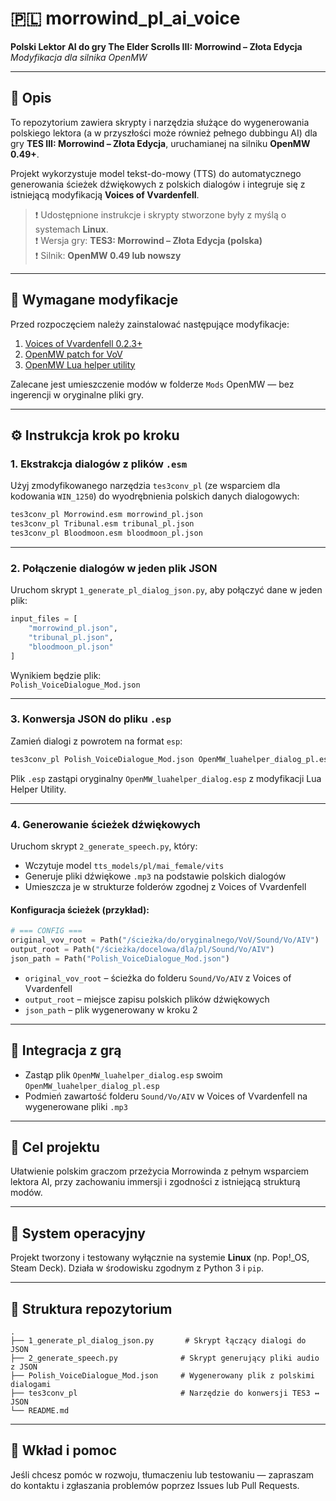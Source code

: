 # 🇵🇱 morrowind_pl_ai_voice

**Polski Lektor AI do gry The Elder Scrolls III: Morrowind – Złota Edycja**  
_Modyfikacja dla silnika OpenMW_

---

## 📜 Opis

To repozytorium zawiera skrypty i narzędzia służące do wygenerowania polskiego lektora (a w przyszłości może również pełnego dubbingu AI) dla gry **TES III: Morrowind – Złota Edycja**, uruchamianej na silniku **OpenMW 0.49+**.

Projekt wykorzystuje model tekst-do-mowy (TTS) do automatycznego generowania ścieżek dźwiękowych z polskich dialogów i integruje się z istniejącą modyfikacją **Voices of Vvardenfell**.

> ❗ Udostępnione instrukcje i skrypty stworzone były z myślą o systemach **Linux**.  
> ❗ Wersja gry: **TES3: Morrowind – Złota Edycja (polska)**  
> ❗ Silnik: **OpenMW 0.49 lub nowszy**

---

## 🧩 Wymagane modyfikacje

Przed rozpoczęciem należy zainstalować następujące modyfikacje:

1. [Voices of Vvardenfell 0.2.3+](https://www.nexusmods.com/morrowind/mods/52279?tab=files)  
2. [OpenMW patch for VoV](https://www.nexusmods.com/morrowind/mods/54137?tab=files)  
3. [OpenMW Lua helper utility](https://www.nexusmods.com/morrowind/mods/54629?tab=files)  

Zalecane jest umieszczenie modów w folderze `Mods` OpenMW — bez ingerencji w oryginalne pliki gry.

---

## ⚙️ Instrukcja krok po kroku

### 1. Ekstrakcja dialogów z plików `.esm`

Użyj zmodyfikowanego narzędzia `tes3conv_pl` (ze wsparciem dla kodowania `WIN_1250`) do wyodrębnienia polskich danych dialogowych:

```bash
tes3conv_pl Morrowind.esm morrowind_pl.json
tes3conv_pl Tribunal.esm tribunal_pl.json
tes3conv_pl Bloodmoon.esm bloodmoon_pl.json
```

---

### 2. Połączenie dialogów w jeden plik JSON

Uruchom skrypt `1_generate_pl_dialog_json.py`, aby połączyć dane w jeden plik:

```python
input_files = [
    "morrowind_pl.json",
    "tribunal_pl.json",
    "bloodmoon_pl.json"
]
```

Wynikiem będzie plik:  
`Polish_VoiceDialogue_Mod.json`

---

### 3. Konwersja JSON do pliku `.esp`

Zamień dialogi z powrotem na format `esp`:

```bash
tes3conv_pl Polish_VoiceDialogue_Mod.json OpenMW_luahelper_dialog_pl.esp
```

Plik `.esp` zastąpi oryginalny `OpenMW_luahelper_dialog.esp` z modyfikacji Lua Helper Utility.

---

### 4. Generowanie ścieżek dźwiękowych

Uruchom skrypt `2_generate_speech.py`, który:

- Wczytuje model `tts_models/pl/mai_female/vits`
- Generuje pliki dźwiękowe `.mp3` na podstawie polskich dialogów
- Umieszcza je w strukturze folderów zgodnej z Voices of Vvardenfell

#### Konfiguracja ścieżek (przykład):

```python
# === CONFIG ===
original_vov_root = Path("/ścieżka/do/oryginalnego/VoV/Sound/Vo/AIV")
output_root = Path("/ścieżka/docelowa/dla/pl/Sound/Vo/AIV")
json_path = Path("Polish_VoiceDialogue_Mod.json")
```

- `original_vov_root` – ścieżka do folderu `Sound/Vo/AIV` z Voices of Vvardenfell  
- `output_root` – miejsce zapisu polskich plików dźwiękowych  
- `json_path` – plik wygenerowany w kroku 2

---

## 🎯 Integracja z grą

- Zastąp plik `OpenMW_luahelper_dialog.esp` swoim `OpenMW_luahelper_dialog_pl.esp`
- Podmień zawartość folderu `Sound/Vo/AIV` w Voices of Vvardenfell na wygenerowane pliki `.mp3`

---

## 📌 Cel projektu

Ułatwienie polskim graczom przeżycia Morrowinda z pełnym wsparciem lektora AI, przy zachowaniu immersji i zgodności z istniejącą strukturą modów.

---

## 🐧 System operacyjny

Projekt tworzony i testowany wyłącznie na systemie **Linux** (np. Pop!\_OS, Steam Deck). Działa w środowisku zgodnym z Python 3 i `pip`.

---

## 📂 Struktura repozytorium

```
.
├── 1_generate_pl_dialog_json.py       # Skrypt łączący dialogi do JSON
├── 2_generate_speech.py              # Skrypt generujący pliki audio z JSON
├── Polish_VoiceDialogue_Mod.json     # Wygenerowany plik z polskimi dialogami
├── tes3conv_pl                       # Narzędzie do konwersji TES3 ↔ JSON
└── README.md
```

---

## 🤝 Wkład i pomoc

Jeśli chcesz pomóc w rozwoju, tłumaczeniu lub testowaniu — zapraszam do kontaktu i zgłaszania problemów poprzez Issues lub Pull Requests.

